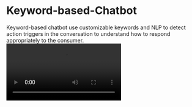 # Keyword-based-Chatbot
Keyword-based chatbot use customizable keywords and NLP to detect action triggers in the conversation to understand how to respond appropriately to the consumer. 
![Demo](https://user-images.githubusercontent.com/81240719/191526369-bb787a15-2553-430e-be6a-6fe82cb8d62e.webm)
